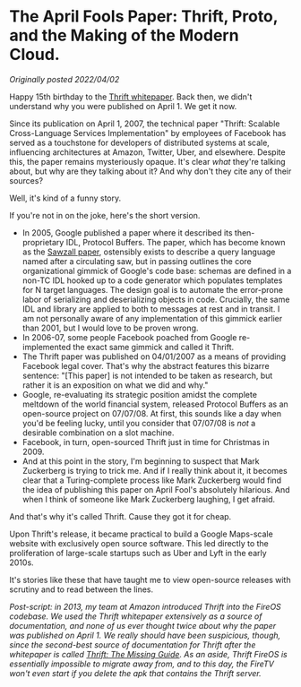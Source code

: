 # The April Fools Paper: Thrift, Proto, and the Making of the Modern Cloud.

*Originally posted 2022/04/02*

Happy 15th birthday to the [Thrift whitepaper](https://thrift.apache.org/static/files/thrift-20070401.pdf). Back then, we didn't understand why you were published on April 1. We get it now.

Since its publication on April 1, 2007, the technical paper "Thrift: Scalable Cross-Language Services Implementation" by employees of Facebook has served as a touchstone for developers of distributed systems at scale, influencing architectures at Amazon, Twitter, Uber, and elsewhere. Despite this, the paper remains mysteriously opaque. It's clear *what* they're talking about, but why are they talking about it? And why don't they cite any of their sources?

Well, it's kind of a funny story.

If you're not in on the joke, here's the short version.

- In 2005, Google published a paper where it described its then-proprietary IDL, Protocol Buffers. The paper, which has become known as the [Sawzall paper](https://static.googleusercontent.com/media/research.google.com/en//archive/sawzall-sciprog.pdf), ostensibly exists to describe a query language named after a circulating saw, but in passing outlines the core organizational gimmick of Google's code base: schemas are defined in a non-TC IDL hooked up to a code generator which populates templates for N target languages. The design goal is to automate the error-prone labor of serializing and deserializing objects in code. Crucially, the same IDL and library are applied to both to messages at rest and in transit. I am not personally aware of any implementation of this gimmick earlier than 2001, but I would love to be proven wrong.
- In 2006-07, some people Facebook poached from Google re-implemented the exact same gimmick and called it Thrift.
- The Thrift paper was published on 04/01/2007 as a means of providing Facebook legal cover. That's why the abstract features this bizarre sentence: "\[This paper] is not intended to be taken as research, but rather it is an exposition on what we did and why."
- Google, re-evaluating its strategic position amidst the complete meltdown of the world financial system, released Protocol Buffers as an open-source project on 07/07/08. At first, this sounds like a day when you'd be feeling lucky, until you consider that 07/07/08 is *not* a desirable combination on a slot machine.
- Facebook, in turn, open-sourced Thrift just in time for Christmas in 2009.
- And at this point in the story, I'm beginning to suspect that Mark Zuckerberg is trying to trick me. And if I really think about it, it becomes clear that a Turing-complete process like Mark Zuckerberg would find the idea of publishing this paper on April Fool's absolutely hilarious. And when I think of someone like Mark Zuckerberg laughing, I get afraid.

And that's why it's called Thrift. Cause they got it for cheap.

Upon Thrift's release, it became practical to build a Google Maps-scale website with exclusively open source software. This led directly to the proliferation of large-scale startups such as Uber and Lyft in the early 2010s.

It's stories like these that have taught me to view open-source releases with scrutiny and to read between the lines.

*Post-script: in 2013, my team at Amazon introduced Thrift into the FireOS codebase. We used the Thrift whitepaper extensively as a source of documentation, and none of us ever thought twice about why the paper was published on April 1. We really should have been suspicious, though, since the second-best source of documentation for Thrift after the whitepaper is called [Thrift: The Missing Guide](https://diwakergupta.github.io/thrift-missing-guide/). As an aside, Thrift FireOS is essentially impossible to migrate away from, and to this day, the FireTV won't even start if you delete the apk that contains the Thrift server.*

